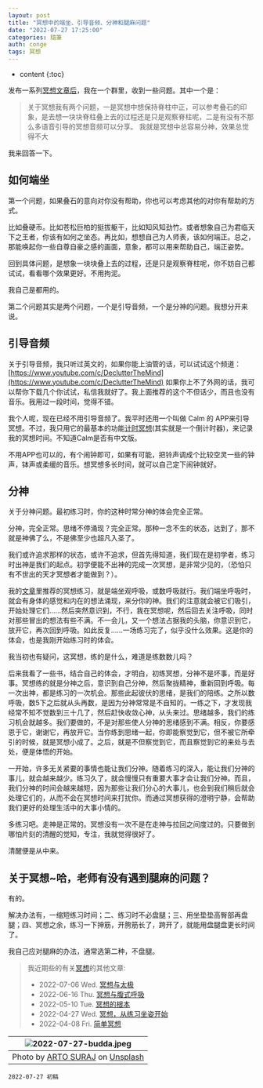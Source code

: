 ```yaml
---
layout: post
title: "冥想中的端坐、引导音频、分神和腿麻问题"
date: "2022-07-27 17:25:00"
categories: 隨筆
auth: conge
tags: 冥想
---
```


* content
{:toc}

发布一系列[冥想文章后](/tag/#冥想)，我在一个群里，收到一些问题。其中一个是：

> 关于冥想我有两个问题，一是冥想中想保持脊柱中正，可以参考叠石的印象，是去想一块块脊柱叠上去的过程还是只是观察脊柱呢，二是有没有不那么多语音引导的冥想音频可以分享。 我就是冥想中总容易分神，效果总觉得不大

我来回答一下。




## 如何端坐

第一个问题，如果叠石的意向对你没有帮助，你也可以考虑其他的对你有帮助的方式。

比如叠硬币。比如苍松巨柏的挺拔躯干，比如知风知劲竹。或者想象自己为君临天下之王者，你该有如何之坐态。再比如，想想自己为人师表，该如何端正。总之，那能唤起你一些自尊自豪之感的画面，意象，都可以用来帮助自己，端正姿势。

回到具体问题，是想象一块块叠上去的过程，还是只是观察脊柱呢，你不妨自己都试试，看看哪个效果更好。不用拘泥。

我自己是都用的。


第二个问题其实是两个问题，一个是引导音频，一个是分神的问题。我想分开来说。

## 引导音频

关于引导音频，我只听过英文的，如果你能上油管的话，可以试试这个频道：[https://www.youtube.com/c/DeclutterTheMind](https://www.youtube.com/c/DeclutterTheMind) 如果你上不了外网的话，我可以帮你下载几个你试试，私信我就好了。我上面推荐的这个不但话少，而且也没有音乐。我用过一段时间，觉得不错。

我个人呢，现在已经不用引导音频了。我平时还用一个叫做 Calm 的 APP来引导冥想。不过，我只用它的最基本的功能[计时冥想](https://www.calm.com/app/program/Htq1PUleuW)(其实就是一个倒计时器)，来记录我的冥想时间。不知道Calm是否有中文版。

不用APP也可以的，有个闹钟即可，如果有可能，把铃声调成个比较空灵一些的钟声，钵声或柔缓的音乐。想冥想多长时间，就可以自己定下闹钟就好。

## 分神

关于分神问题。最初练习时，你的这种时常分神的体会完全正常。

分神，完全正常。思绪不停涌现？完全正常。那种一念不生的状态，达到了，那不就是神佛了么，不是佛至少也超凡入圣了。

我们或许追求那样的状态，或许不追求，但首先得知道，我们现在是初学者，练习时出神是我们的起点。初学便能不出神的完成一次冥想，是非常少见的，（恐怕只有不世出的天才冥想者才能做到？）。

我的[文章](/2022/04/08/simple-meditation/)里推荐的冥想练习，就是端坐观呼吸，或数呼吸就行。我们端坐呼吸时，就会有身体的感觉和内在的想法涌现，来分你的神。我们的注意就会被它们吸引，开始处理它们……然后突然意识到，不行，我在冥想呢，然后回去关注呼吸，同时对那些冒出的想法有些不满。不一会儿，又一个想法占据我的头脑，你意识到它，放开它，再次回到呼吸。如此反复……一场练习完了，似乎没什么效果。这是你的体会，也是我刚开始练习时的体会。

我当初也有疑问，这冥想，练的是什么，难道是练数数儿吗？

后来我看了一些书，结合自己的体会，才明白，初练冥想，分神不是坏事，而是好事。冥想练的就是分神之后，意识到自己分神，然后聚拢精神，重新回到呼吸。每一次出神，都是练习的一次机会。那些此起彼伏的思绪，是我们的陪练。之所以数呼吸，数5下之后就从头再数，是因为分神常常是不自知的。一练之下，才发现我经常不知不觉数到三十几了，然后赶快收敛心神，从头来过。思绪越多，我们的练习机会就越多。我们要做的，不是对那些使人分神的思绪感到不满。相反，你要感恩于它，谢谢它，再放开它。当你练到思绪一起，你即能察觉到它，但不被它所牵引的时候，就是冥想小成了。之后，就是不但察觉到它，而且察觉到它的来处与去处，便是体悟的开始。

一开始，许多无关紧要的事情也能让我们分神。随着练习的深入，能让我们分神的事儿，就会越来越少。练习久了，就会慢慢只有重要大事才会让我们分神。而且，我们分神的时间会越来越短，因为那些让我们分心的大事儿，也会到我们稍后就会处理它们的，从而不会在冥想时间来打扰你。而通过冥想获得的澄明宁静，会帮助我们更好的处理生活中的大事小情的。

多练习吧。走神是正常的。冥想没有一次不是在走神与拉回之间度过的。只要做到哪怕片刻的清醒的觉知，专注，我就觉得很好了。

清醒便是从中来。

## 关于冥想~哈，老师有没有遇到腿麻的问题？

有的。

解决办法有，一缩短练习时间；二、练习时不必盘腿；三、用坐垫垫高臀部再盘腿；四、冥想之余，练习一下抻筋，开胯筋长了，跨开了，就能用盘腿盘更长时间了。

我自己应对腿麻的办法，通常选第二种，不盘腿。


> 我近期些的有关[冥想](https://conge.github.io/tag/#冥想)的其他文章:
>
> - 2022-07-06 Wed. [冥想与太极](/2022/07/06/taichi/)
> - 2022-06-16 Thu. [冥想与腹式呼吸](/2022/06/16/belly-breathing/)
> - 2022-05-10 Tue. [冥想的根本](/2022/05/10/basics/)
> - 2022-04-27 Wed. [冥想，从练习坐姿开始 ](/2022/04/27/sitting/)
> - 2022-04-08 Fri. [简单冥想](/2022/04/08/simple-meditation/)

|![2022-07-27-budda.jpeg](https://s2.loli.net/2022/07/28/FRmAIpYy1dt9sWv.jpg)|
|:----:|
|Photo by [ARTO SURAJ](https://unsplash.com/@artosuraj) on [Unsplash](https://unsplash.com/s/photos/budda)|

```
2022-07-27 初稿
```
